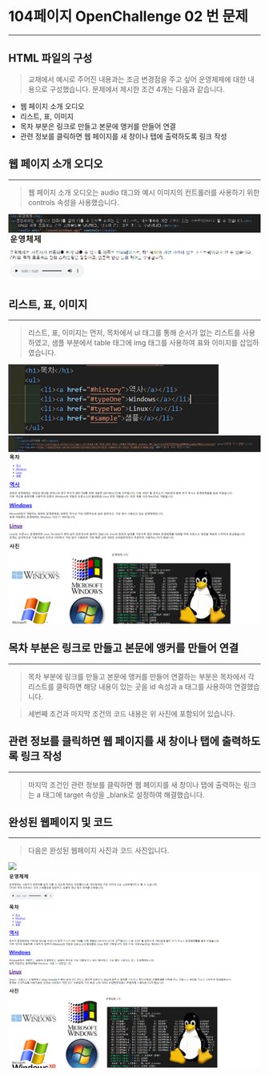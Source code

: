 # 104페이지 OpenChallenge 02 번 문제

-----------------------------

## HTML 파일의 구성

> 교재에서 예시로 주어진 내용과는 조금 변경점을 주고 싶어 운영체제에 대한 내용으로 구성했습니다.
> 문제에서 제시한 조건 4개는 다음과 같습니다.

+ 웹 페이지 소개 오디오
+ 리스트, 표, 이미지
+ 목차 부분은 링크로 만들고 본문에 앵커를 만들어 연결
+ 관련 정보를 클릭하면 웹 페이지를 새 창이나 탭에 출력하도록 링크 작성

## 웹 페이지 소개 오디오
-----------------------------
> 웹 페이지 소개 오디오는 audio 태그와 예시 이미지의 컨트롤러를 사용하기 위한 controls 속성을 사용했습니다.

<img src="./image/p104번오디오.png">
<img src="./image/p104번오디오결과.png">

## 리스트, 표, 이미지
-----------------------------
> 리스트, 표, 이미지는 먼저, 목차에서 ul 태그를 통해 순서가 없는 리스트를 사용하였고, 샘플 부분에서 table 태그에 img 태그를 사용하여 표와 이미지를 삽입하였습니다.

<img src="./image/p104번리스트.png">
<img src="./image/p104번테이블.png">
<img src="./image/p104번리스트와테이블.png">

## 목차 부분은 링크로 만들고 본문에 앵커를 만들어 연결
-----------------------------
> 목차 부분에 링크를 만들고 본문에 앵커를 만들어 연결하는 부분은 목차에서 각 리스트를 클릭하면 해당 내용이 있는 곳을 id 속성과 a 태그를 사용하여 연결했습니다.

> 세번째 조건과 마지막 조건의 코드 내용은 위 사진에 포함되어 있습니다.

## 관련 정보를 클릭하면 웹 페이지를 새 창이나 탭에 출력하도록 링크 작성
-----------------------------
> 마지막 조건인 관련 정보를 클릭하면 웹 페이지를 새 창이나 탭에 출력하는 링크는 a 태그에 target 속성을 _blank로 설정하여 해결했습니다.

## 완성된 웹페이지 및 코드
-----------------------------
> 다음은 완성된 웹페이지 사진과 코드 사진입니다.

<img src="./image/p104번.png">
<img src="./image/p104번결과.png">